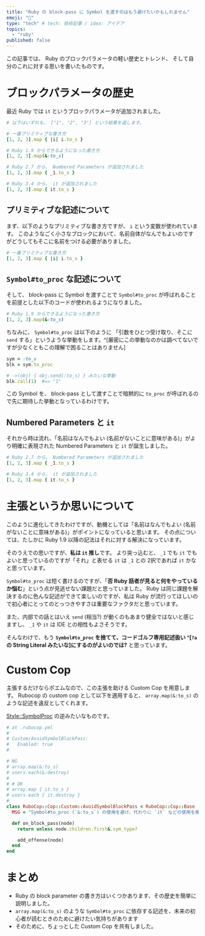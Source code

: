 ```yaml
---
title: "Ruby の block-pass に Symbol を渡すのはもう避けたいかもしれません"
emoji: "🐫"
type: "tech" # tech: 技術記事 / idea: アイデア
topics:
  - "ruby"
published: false
---
```


この記事では、 Ruby のブロックパラメータの軽い歴史とトレンド、
そして自分のこれに対する思いを書いたものです。

# ブロックパラメータの歴史

最近 Ruby では `it` というブロックパラメータが追加されました。

```ruby
# 以下はいずれも、 ["1", "2", "3"] という結果を返します。

# 一番プリミティブな書き方
[1, 2, 3].map { |i| i.to_s }

# Ruby 1.9 からできるようになった書き方
[1, 2, 3].map(&:to_s)

# Ruby 2.7 から、 Numbered Parameters が追加されました
[1, 2, 3].map { _1.to_s }

# Ruby 3.4 から、 it が追加されました
[1, 2, 3].map { it.to_s }
```

## プリミティブな記述について

まず、以下のようなプリミティブな書き方ですが、 `i` という変数が使われています。
このようなごく小さなブロックにおいて、名前自体がなんでもよいのですがどうしてもそこに名前をつける必要がありました。

```ruby
# 一番プリミティブな書き方
[1, 2, 3].map { |i| i.to_s }
```

## `Symbol#to_proc` な記述について

そして、 block-pass に Symbol を渡すことで `Symbol#to_proc` が呼ばれることを前提とした以下のコードが使われるようになりました。

```ruby
# Ruby 1.9 からできるようになった書き方
[1, 2, 3].map(&:to_s)
```

ちなみに、 `Symbol#to_proc` は以下のように
「引数をひとつ受け取り、そこに `send` する」というような挙動をします。^[厳密にこの挙動なのかは調べてないですが少なくともこの理解で困ることはありません]

```ruby
sym = :to_s
blk = sym.to_proc

# ->(obj) { obj.send(:to_s) } みたいな挙動
blk.call(1)  #=> "1"
```

この Symbol を、 block-pass として渡すことで暗黙的に `to_proc` が呼ばれるので先に期待した挙動となっているわけです。

## Numbered Parameters と `it`

それから時は流れ、「名前はなんでもよい (名前がないことに意味がある)」がより明確に表現された Numbered Parameters と `it` が誕生しました。

```ruby
# Ruby 2.7 から、 Numbered Parameters が追加されました
[1, 2, 3].map { _1.to_s }

# Ruby 3.4 から、 it が追加されました
[1, 2, 3].map { it.to_s }
```

# 主張というか思いについて

このように進化してきたわけですが、動機としては「名前はなんでもよい (名前がないことに意味がある)」がポイントになっていると思います。
その点については、たしかに Ruby 1.9 以降の記法はそれに対する解決になっています。

そのうえでの思いですが、**私は `it` 推し**です。
より突っ込むと、 `_1` でも `it` でもよいと思っているのですが「それ」と表せる `it` は `_1` との 2択であれば `it` かなと思っています。

`Symbol#to_proc` は短く書けるのですが、「**否 Ruby 話者が見ると何をやっているか悩む**」という点が見逃せない課題だと思っていました。
Ruby は同じ課題を解決するのに色んな記述ができて楽しいのですが、私は Ruby が流行ってほしいので初心者にとってのとっつきやすさは重要なファクタだと思っています。

また、内部での話とはいえ `send` (相当?) が動くのもあまり健全ではないと感じますし、 `_1` や `it` は IDE との相性もよさそうです。

そんなわけで、もう **`Symbol#to_proc` を捨てて、コードゴルフ専用記述扱い ^[`?a` の String Literal みたいな]にするのがよいのでは?** と思っています。

# Custom Cop

主張するだけならポエムなので、この主張を助ける Custom Cop を用意します。
Rubocop の custom cop として以下を適用すると、 `array.map(&:to_s)` のような記述を違反としてくれます。

[Style::SymbolProc](https://www.rubydoc.info/gems/rubocop/RuboCop/Cop/Style/SymbolProc) の逆みたいなものです。

```ruby
# at .rubocop.yml
#
# Custom/AvoidSymbolBlockPass:
#   Enabled: true
#

# NG
# array.map(&:to_s)
# users.each(&:destroy)
#
# # OK
# array.map { it.to_s }
# users.each { it.destroy }
#
class RuboCop::Cop::Custom::AvoidSymbolBlockPass < RuboCop::Cop::Base
  MSG = "Symbol#to_proc (`&:to_s`) の使用を避け、代わりに `it` などの使用を検討してください。"

  def on_block_pass(node)
    return unless node.children.first&.sym_type?

    add_offense(node)
  end
end
```

# まとめ

* Ruby の block parameter の書き方はいくつかあります、その歴史を簡単に説明しました。
* `array.map(&:to_s)` のような `Symbol#to_proc` に依存する記述を、未来の初心者が読むときのために避けたい気持ちがあります
* そのために、ちょっとした Custom Cop を共有しました。

